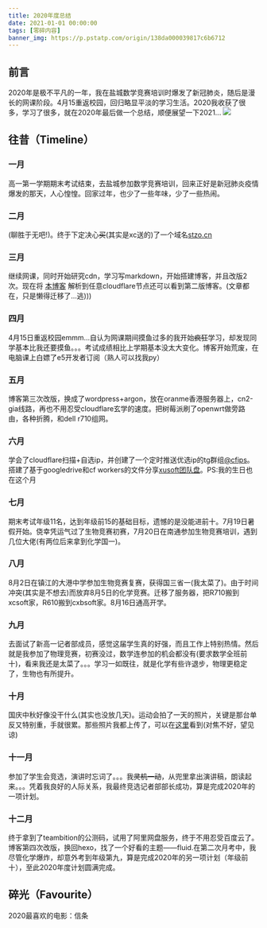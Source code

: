 ```yaml
---
title: 2020年度总结
date: 2021-01-01 00:00:00
tags: [零碎内容]
banner_img: https://p.pstatp.com/origin/138da000039817c6b6712
---
```


## 前言
2020年是极不平凡的一年，我在盐城数学竞赛培训时爆发了新冠肺炎，随后是漫长的网课阶段。4月15重返校园，回归略显平淡的学习生活。2020我收获了很多，学习了很多，就在2020年最后做一个总结，顺便展望一下2021...
![](https://p.pstatp.com/origin/137d10002fdd231399529)

## 往昔（Timeline）
### 一月
高一第一学期期末考试结束，去盐城参加数学竞赛培训，回来正好是新冠肺炎疫情爆发的那天，人心惶惶。回家过年，也少了一些年味，少了一些热闹。
### 二月

(聊胜于无吧!)。终于下定决心~~买~~(其实是xc送的)了一个域名[stzo.cn](https://stzo.cn)
### 三月
继续网课，同时开始研究cdn，学习写markdown，开始搭建博客，并且改版2次。现在将 [本博客](https://blog.stzo.cn) 解析到任意cloudflare节点还可以看到第二版博客。(文章都在，只是懒得迁移了...逃)))
### 四月
4月15日重返校园emmm...自认为网课期间摸鱼过多的我开始~~疯狂~~学习，却发现同学基本比我还要摸鱼。。。考试成绩相比上学期基本没太大变化。博客开始荒废，在电脑课上白嫖了e5开发者订阅（熟人可以找我py）
### 五月
博客第三次改版，换成了wordpress+argon，放在oranme香港服务器上，cn2-gia线路，再也不用忍受cloudflare玄学的速度。把树莓派刷了openwrt做旁路由，各种折腾，和dell r710组网。
### 六月
学会了cloudflare扫描+自选ip，并创建了一个定时推送优选ip的tg群组[@cfips](https://t.me/cfips)。搭建了基于googledrive和cf workers的文件分享[xusoft团队盘](https://gd.stzo.cn/)。PS:我的生日也在这个月
### 七月
期末考试年级11名，达到年级前15的基础目标，遗憾的是没能进前十。7月19日暑假开始。侥幸凭运气过了生物竞赛初赛，7月20日在南通参加生物竞赛培训，遇到几位大佬(有两位后来拿到化学国一)。
### 八月
8月2日在镇江的大港中学参加生物竞赛复赛，获得国三省一(我太菜了)。由于时间冲突(其实是不想去)而放弃8月5日的化学竞赛。迁移了服务器，把R710搬到xcsoft家，R610搬到cxbsoft家。8月16日通高开学。
### 九月
去面试了新高一记者部成员，感觉这届学生真的好强，而且工作上特别热情。然后就是我参加了物理竞赛，初赛没过，数学连参加的机会都没有(要求数学全班前十)，看来我还是太菜了。。。学习一如既往，就是化学有些许退步，物理更稳定了，生物也有所提升。
### 十月
国庆中秋好像没干什么(其实也没放几天)。运动会拍了一天的照片，关键是那台单反又特别重，手就很累。那些照片我都上传了，可以在[这里](http://gd.stzo.cn/0:/%E9%AB%98%E4%BA%8C%E8%BF%90%E5%8A%A8%E4%BC%9A20201009/)看到(对焦不好，望见谅)
### 十一月
参加了学生会竞选，演讲时忘词了。。。我~~灵机一动~~，从兜里拿出演讲稿，朗读起来。。。凭着我良好的人际关系，我最终竞选记者部部长成功，算是完成2020年的一项计划。
### 十二月
终于拿到了teambition的公测码，试用了阿里网盘服务，终于不用忍受百度云了。博客第四次改版，换回hexo，找了一个好看的主题——fluid.在第二次月考中，我尽管化学爆炸，却意外考到年级第九，算是完成2020年的另一项计划（年级前十），至此2020年度计划圆满完成。

## 碎光（Favourite）
2020最喜欢的电影：信条
<audio><source src="http://gd.stzo.cn/0:/music/Dream%20it%20possible.flac"></audio>
